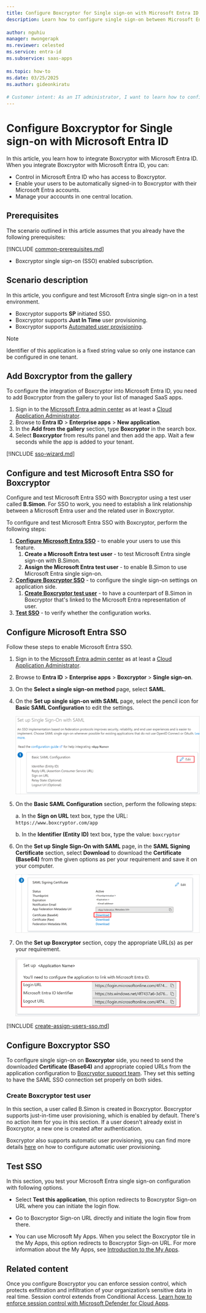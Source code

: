 ```yaml
---
title: Configure Boxcryptor for Single sign-on with Microsoft Entra ID
description: Learn how to configure single sign-on between Microsoft Entra ID and Boxcryptor.

author: nguhiu
manager: mwongerapk
ms.reviewer: celested
ms.service: entra-id
ms.subservice: saas-apps

ms.topic: how-to
ms.date: 03/25/2025
ms.author: gideonkiratu

# Customer intent: As an IT administrator, I want to learn how to configure single sign-on between Microsoft Entra ID and Boxcryptor so that I can control who has access to Boxcryptor, enable automatic sign-in with Microsoft Entra accounts, and manage my accounts in one central location.
---
```

# Configure Boxcryptor for Single sign-on with Microsoft Entra ID

In this article,  you learn how to integrate Boxcryptor with Microsoft Entra ID. When you integrate Boxcryptor with Microsoft Entra ID, you can:

* Control in Microsoft Entra ID who has access to Boxcryptor.
* Enable your users to be automatically signed-in to Boxcryptor with their Microsoft Entra accounts.
* Manage your accounts in one central location.

## Prerequisites

The scenario outlined in this article assumes that you already have the following prerequisites:

[!INCLUDE [common-prerequisites.md](~/identity/saas-apps/includes/common-prerequisites.md)]
* Boxcryptor single sign-on (SSO) enabled subscription.

## Scenario description

In this article,  you configure and test Microsoft Entra single sign-on in a test environment.

* Boxcryptor supports **SP** initiated SSO.
* Boxcryptor supports **Just In Time** user provisioning.
* Boxcryptor supports [Automated user provisioning](boxcryptor-provisioning-tutorial.md).

> [!NOTE]
> Identifier of this application is a fixed string value so only one instance can be configured in one tenant.

## Add Boxcryptor from the gallery

To configure the integration of Boxcryptor into Microsoft Entra ID, you need to add Boxcryptor from the gallery to your list of managed SaaS apps.

1. Sign in to the [Microsoft Entra admin center](https://entra.microsoft.com) as at least a [Cloud Application Administrator](~/identity/role-based-access-control/permissions-reference.md#cloud-application-administrator).
1. Browse to **Entra ID** > **Enterprise apps** > **New application**.
1. In the **Add from the gallery** section, type **Boxcryptor** in the search box.
1. Select **Boxcryptor** from results panel and then add the app. Wait a few seconds while the app is added to your tenant.

 [!INCLUDE [sso-wizard.md](~/identity/saas-apps/includes/sso-wizard.md)]

<a name='configure-and-test-azure-ad-sso-for-boxcryptor'></a>

## Configure and test Microsoft Entra SSO for Boxcryptor

Configure and test Microsoft Entra SSO with Boxcryptor using a test user called **B.Simon**. For SSO to work, you need to establish a link relationship between a Microsoft Entra user and the related user in Boxcryptor.

To configure and test Microsoft Entra SSO with Boxcryptor, perform the following steps:

1. **[Configure Microsoft Entra SSO](#configure-azure-ad-sso)** - to enable your users to use this feature.
    1. **Create a Microsoft Entra test user** - to test Microsoft Entra single sign-on with B.Simon.
    1. **Assign the Microsoft Entra test user** - to enable B.Simon to use Microsoft Entra single sign-on.
1. **[Configure Boxcryptor SSO](#configure-boxcryptor-sso)** - to configure the single sign-on settings on application side.
    1. **[Create Boxcryptor test user](#create-boxcryptor-test-user)** - to have a counterpart of B.Simon in Boxcryptor that's linked to the Microsoft Entra representation of user.
1. **[Test SSO](#test-sso)** - to verify whether the configuration works.

<a name='configure-azure-ad-sso'></a>

## Configure Microsoft Entra SSO

Follow these steps to enable Microsoft Entra SSO.

1. Sign in to the [Microsoft Entra admin center](https://entra.microsoft.com) as at least a [Cloud Application Administrator](~/identity/role-based-access-control/permissions-reference.md#cloud-application-administrator).
1. Browse to **Entra ID** > **Enterprise apps** > **Boxcryptor** > **Single sign-on**.
1. On the **Select a single sign-on method** page, select **SAML**.
1. On the **Set up single sign-on with SAML** page, select the pencil icon for **Basic SAML Configuration** to edit the settings.

   ![Edit Basic SAML Configuration](common/edit-urls.png)

1. On the **Basic SAML Configuration** section, perform the following steps:

    a. In the **Sign on URL** text box, type the URL:
    `https://www.boxcryptor.com/app`

    b. In the **Identifier (Entity ID)** text box, type the value:
    `boxcryptor`

1. On the **Set up Single Sign-On with SAML** page, in the **SAML Signing Certificate** section, select **Download** to download the **Certificate (Base64)** from the given options as per your requirement and save it on your computer.

    ![The Certificate download link](common/certificatebase64.png)

1. On the **Set up Boxcryptor** section, copy the appropriate URL(s) as per your requirement.

    ![Copy configuration URLs](common/copy-configuration-urls.png)

<a name='create-an-azure-ad-test-user'></a>

[!INCLUDE [create-assign-users-sso.md](~/identity/saas-apps/includes/create-assign-users-sso.md)]

## Configure Boxcryptor SSO

To configure single sign-on on **Boxcryptor** side, you need to send the downloaded **Certificate (Base64)** and appropriate copied URLs from the application configuration to [Boxcryptor support team](mailto:support@boxcryptor.com). They set this setting to have the SAML SSO connection set properly on both sides.

### Create Boxcryptor test user

In this section, a user called B.Simon is created in Boxcryptor. Boxcryptor supports just-in-time user provisioning, which is enabled by default. There's no action item for you in this section. If a user doesn't already exist in Boxcryptor, a new one is created after authentication.

Boxcryptor also supports automatic user provisioning, you can find more details [here](./boxcryptor-provisioning-tutorial.md) on how to configure automatic user provisioning.

## Test SSO

In this section, you test your Microsoft Entra single sign-on configuration with following options. 

* Select **Test this application**, this option redirects to Boxcryptor Sign-on URL where you can initiate the login flow. 

* Go to Boxcryptor Sign-on URL directly and initiate the login flow from there.

* You can use Microsoft My Apps. When you select the Boxcryptor tile in the My Apps, this option redirects to Boxcryptor Sign-on URL. For more information about the My Apps, see [Introduction to the My Apps](https://support.microsoft.com/account-billing/sign-in-and-start-apps-from-the-my-apps-portal-2f3b1bae-0e5a-4a86-a33e-876fbd2a4510).

## Related content

Once you configure Boxcryptor you can enforce session control, which protects exfiltration and infiltration of your organization’s sensitive data in real time. Session control extends from Conditional Access. [Learn how to enforce session control with Microsoft Defender for Cloud Apps](/cloud-app-security/proxy-deployment-aad).
